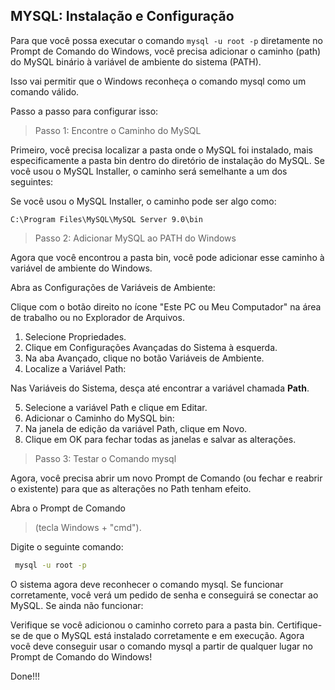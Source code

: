 ## MYSQL:  Instalação e Configuração 

Para que você possa executar o comando `mysql -u root -p` diretamente no Prompt de Comando do Windows,
você precisa adicionar o caminho (path) do MySQL binário à variável de ambiente do sistema (PATH). 

Isso vai permitir que o Windows reconheça o comando mysql como um comando válido.

Passo a passo para configurar isso:

> Passo 1: Encontre o Caminho do MySQL

Primeiro, você precisa localizar a pasta onde o MySQL foi instalado, mais especificamente a pasta bin dentro do 
diretório de instalação do MySQL. Se você usou o MySQL Installer, o caminho será semelhante a um dos seguintes:

Se você usou o MySQL Installer, o caminho pode ser algo como:

```shell
C:\Program Files\MySQL\MySQL Server 9.0\bin
```

> Passo 2: Adicionar MySQL ao PATH do Windows

Agora que você encontrou a pasta bin, você pode adicionar esse caminho à variável de ambiente do Windows.

Abra as Configurações de Variáveis de Ambiente:

Clique com o botão direito no ícone "Este PC ou Meu Computador" na área de trabalho ou no Explorador de Arquivos.

1. Selecione Propriedades.
2. Clique em Configurações Avançadas do Sistema à esquerda.
3. Na aba Avançado, clique no botão Variáveis de Ambiente.
4. Localize a Variável Path:

Nas Variáveis do Sistema, desça até encontrar a variável chamada **Path**.

5. Selecione a variável Path e clique em Editar.
6. Adicionar o Caminho do MySQL bin:
7. Na janela de edição da variável Path, clique em Novo.
8. Clique em OK para fechar todas as janelas e salvar as alterações.

> Passo 3: Testar o Comando mysql

Agora, você precisa abrir um novo Prompt de Comando (ou fechar e reabrir o existente) para que as alterações no 
Path tenham efeito.

Abra o Prompt de Comando 
> (tecla Windows + "cmd").

Digite o seguinte comando:
```bash
 mysql -u root -p
```
O sistema agora deve reconhecer o comando mysql. Se funcionar corretamente, você verá um pedido de senha e conseguirá se conectar ao MySQL.
Se ainda não funcionar:

Verifique se você adicionou o caminho correto para a pasta bin.
Certifique-se de que o MySQL está instalado corretamente e em execução.
Agora você deve conseguir usar o comando mysql a partir de qualquer lugar no Prompt de Comando do Windows!

Done!!!